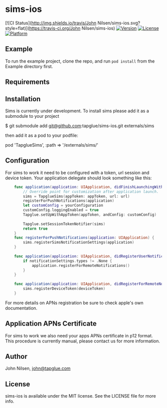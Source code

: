 # sims-ios

[![CI Status](http://img.shields.io/travis/John Nilsen/sims-ios.svg?style=flat)](https://travis-ci.org/John Nilsen/sims-ios)
[![Version](https://img.shields.io/cocoapods/v/sims-ios.svg?style=flat)](http://cocoapods.org/pods/sims-ios)
[![License](https://img.shields.io/cocoapods/l/sims-ios.svg?style=flat)](http://cocoapods.org/pods/sims-ios)
[![Platform](https://img.shields.io/cocoapods/p/sims-ios.svg?style=flat)](http://cocoapods.org/pods/sims-ios)

## Example

To run the example project, clone the repo, and run `pod install` from the Example directory first.

## Requirements

## Installation

Sims is currently under development. To install sims please add it as a submodule to your project

$ git submodule add git@github.com:tapglue/sims-ios.git externals/sims

then add it as a pod to your podfile:

pod 'TapglueSims', :path => '<your app>/externals/sims/'

## Configuration

For sims to work it need to be configured with a token, url session and device token. Your application delegate should look something like this:

```Swift
    func application(application: UIApplication, didFinishLaunchingWithOptions launchOptions: [NSObject: AnyObject]?) -> Bool {
        // Override point for customization after application launch.
        sims = TapglueSims(appToken: appToken, url: url)
        registerForPushNotifications(application)
        let customConfig = yourConfiguration
        customConfig.loggingEnabled = true
        Tapglue.setUpWithAppToken(appToken, andConfig: customConfig)
        
        Tapglue.setSessionTokenNotifier(sims)
        return true
    }
    func registerForPushNotifications(application: UIApplication) {
        sims.registerSimsNotificationSettings(application)
    }
    
    func application(application: UIApplication, didRegisterUserNotificationSettings notificationSettings: UIUserNotificationSettings) {
        if notificationSettings.types != .None {
            application.registerForRemoteNotifications()
        }
    }
    
    func application(application: UIApplication, didRegisterForRemoteNotificationsWithDeviceToken deviceToken: NSData) {
        sims.registerDeviceToken(deviceToken)
    }
```

For more details on APNs registration be sure to check apple's own documentation. 

## Application APNs Certificate

For sims to work we also need your apps APNs certificate in p12 format. This procedure is currently manual, please contact us for more information.

## Author

John Nilsen, john@tapglue.com

## License

sims-ios is available under the MIT license. See the LICENSE file for more info.
